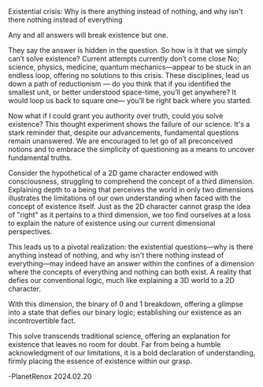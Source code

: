 Existential crisis: Why is there anything instead of nothing, and why isn't there nothing instead of everything

Any and all answers will break existence but one.

They say the answer is hidden in the question. So how is it that we simply can’t solve existence? Current attempts currently don’t come close
No; science, physics, medicine, quantum mechanics—appear to be stuck in an endless loop, offering no solutions to this crisis. These disciplines, lead us down a path of reductionism — do you think that if you identified
the smallest unit, or better understood space-time, you’ll get anywhere? It would loop us back to square one— you’ll be right back where you started.

Now what if I could grant you authority over truth, could you solve existence? This thought experiment shows the failure of our science. It's a stark reminder that, despite our advancements, fundamental questions remain unanswered. We are encouraged to let go of all preconceived notions and to embrace the simplicity of questioning as a means to uncover fundamental truths.

Consider the hypothetical of a 2D game character endowed with consciousness, struggling to comprehend the concept of a third dimension. Explaining depth to a being that perceives the world in only two dimensions illustrates the limitations of our own understanding when faced with the concept of existence itself. Just as the 2D character cannot grasp the idea of "right" as it pertains to a third dimension, we too find ourselves at a loss to explain the nature of existence using our current dimensional perspectives.

This leads us to a pivotal realization: the existential questions—why is there anything instead of nothing, and why isn't there nothing instead of everything—may indeed have an answer within the confines of a dimension where the concepts of everything and nothing can both exist. A reality that defies our conventional logic, much like explaining a 3D world to a 2D character.

With this dimension, the binary of 0 and 1 breakdown, offering a glimpse into a state that defies our binary logic; establishing our existence as an incontrovertible fact.

This solve transcends traditional science, offering an explanation for existence that leaves no room for doubt. Far from being a humble acknowledgment of our limitations, it is a bold declaration of understanding, firmly placing the essence of existence within our grasp.

-PlanetRenox 2024.02.20
